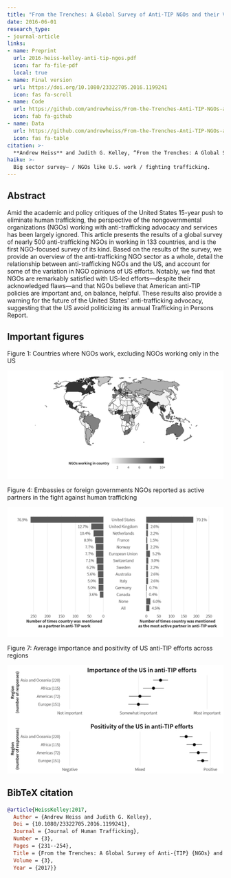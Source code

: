 ```yaml
---
title: "From the Trenches: A Global Survey of Anti-TIP NGOs and their Views of US Efforts"
date: 2016-06-01
research_type: 
- journal-article
links:
- name: Preprint
  url: 2016-heiss-kelley-anti-tip-ngos.pdf
  icon: far fa-file-pdf
  local: true
- name: Final version
  url: https://doi.org/10.1080/23322705.2016.1199241
  icon: fas fa-scroll
- name: Code
  url: https://github.com/andrewheiss/From-the-Trenches-Anti-TIP-NGOs-and-US
  icon: fab fa-github
- name: Data
  url: https://github.com/andrewheiss/From-the-Trenches-Anti-TIP-NGOs-and-US/tree/master/data
  icon: fas fa-table
citation: >-
  **Andrew Heiss** and Judith G. Kelley, “From the Trenches: A Global Survey of Anti-TIP NGOs and their Views of US Efforts,” *Journal of Human Trafficking* 3, no. 3 (2017): 1500–1528, doi: [`10.1080/23322705.2016.1199241`](http://doi.org/10.1080/23322705.2016.1199241).
haiku: >-
  Big sector survey— / NGOs like U.S. work / fighting trafficking.
---
```


## Abstract

Amid the academic and policy critiques of the United States 15-year push to eliminate human trafficking, the perspective of the nongovernmental organizations (NGOs) working with anti-trafficking advocacy and services has been largely ignored. This article presents the results of a global survey of nearly 500 anti-trafficking NGOs in working in 133 countries, and is the first NGO-focused survey of its kind. Based on the results of the survey, we provide an overview of the anti-trafficking NGO sector as a whole, detail the relationship between anti-trafficking NGOs and the US, and account for some of the variation in NGO opinions of US efforts. Notably, we find that NGOs are remarkably satisfied with US-led efforts—despite their acknowledged flaws—and that NGOs believe that American anti-TIP policies are important and, on balance, helpful. These results also provide a warning for the future of the United States' anti-trafficking advocacy, suggesting that the US avoid politicizing its annual Trafficking in Persons Report.


## Important figures

Figure 1: Countries where NGOs work, excluding NGOs working only in the US

![Figure 1: Countries where NGOs work, excluding NGOs working only in the US](jht-16_fig1.png)

Figure 4: Embassies or foreign governments NGOs reported as active partners in the fight against human trafficking

![Figure 4: Embassies or foreign governments NGOs reported as active partners in the fight against human trafficking](jht-16_fig4.png)

Figure 7: Average importance and positivity of US anti-TIP efforts across regions

![Figure 7: Average importance and positivity of US anti-TIP efforts across regions](jht-16_fig7.png)


## BibTeX citation

```bibtex
@article{HeissKelley:2017,
  Author = {Andrew Heiss and Judith G. Kelley},
  Doi = {10.1080/23322705.2016.1199241},
  Journal = {Journal of Human Trafficking},
  Number = {3},
  Pages = {231--254},
  Title = {From the Trenches: A Global Survey of Anti-{TIP} {NGOs} and their Views of {US} Efforts},
  Volume = {3},
  Year = {2017}}
```
